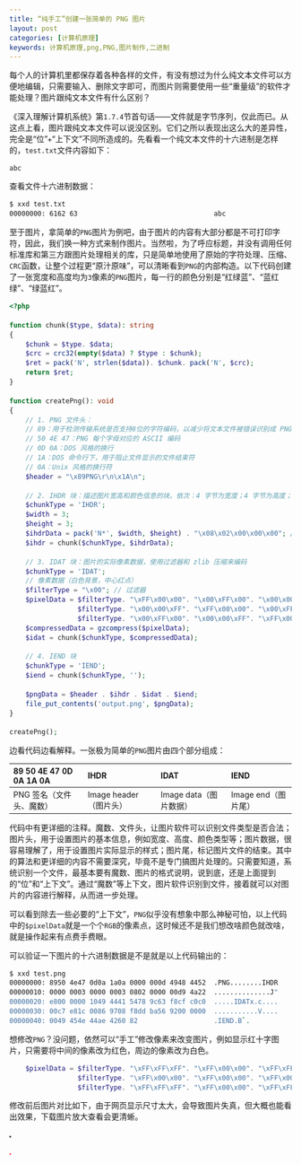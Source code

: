```yaml
---
title: “纯手工”创建一张简单的 PNG 图片
layout: post
categories: [计算机原理]
keywords: 计算机原理,png,PNG,图片制作,二进制
---
```


每个人的计算机里都保存着各种各样的文件，有没有想过为什么纯文本文件可以方便地编辑，只需要输入、删除文字即可，而图片则需要使用一些“重量级”的软件才能处理？图片跟纯文本文件有什么区别？

《深入理解计算机系统》第`1.7.4`节首句话——文件就是字节序列，仅此而已。从这点上看，图片跟纯文本文件可以说没区别。它们之所以表现出这么大的差异性，完全是“位”+“上下文”不同所造成的。先看看一个纯文本文件的十六进制是怎样的，`test.txt`文件内容如下：

```
abc
```

查看文件十六进制数据：

```bash
$ xxd test.txt
00000000: 6162 63                                  abc
```

至于图片，拿简单的`PNG`图片为例吧，由于图片的内容有大部分都是不可打印字符，因此，我们换一种方式来制作图片。当然啦，为了呼应标题，并没有调用任何标准库和第三方跟图片处理相关的库，只是简单地使用了原始的字符处理、压缩、`CRC`函数，让整个过程更“原汁原味”，可以清晰看到`PNG`的内部构造。以下代码创建了一张宽度和高度均为`3`像素的`PNG`图片，每一行的颜色分别是“红绿蓝”、“蓝红绿”、“绿蓝红”。

```php
<?php

function chunk($type, $data): string
{
    $chunk = $type. $data;
    $crc = crc32(empty($data) ? $type : $chunk);
    $ret = pack('N', strlen($data)). $chunk. pack('N', $crc);
    return $ret;
}

function createPng(): void
{
    // 1. PNG 文件头：
    // 89：用于检测传输系统是否支持8位的字符编码，以减少将文本文件被错误识别成 PNG 文件的机会
    // 50 4E 47：PNG 每个字母对应的 ASCII 编码
    // 0D 0A：DOS 风格的换行
    // 1A：DOS 命令行下，用于阻止文件显示的文件结束符
    // 0A：Unix 风格的换行符
    $header = "\x89PNG\r\n\x1A\n";

    // 2. IHDR 块：描述图片宽高和颜色信息的块。依次：4 字节为宽度；4 字节为高度；1 字节为位深度；1 字节为颜色类型；1 字节为压缩方法；1 字节为滤波方法；1 字节为交错方法；4 字节为 CRC 校验（16 进制计算得到）
    $chunkType = 'IHDR';
    $width = 3;
    $height = 3;
    $ihdrData = pack('N*', $width, $height) . "\x08\x02\x00\x00\x00"; // 3x3, 8 bits per channel, RGB
    $ihdr = chunk($chunkType, $ihdrData);

    // 3. IDAT 块：图片的实际像素数据，使用过滤器和 zlib 压缩来编码
    $chunkType = 'IDAT';
    // 像素数据（白色背景，中心红点）
    $filterType = "\x00"; // 过滤器
    $pixelData = $filterType. "\xFF\x00\x00". "\x00\xFF\x00". "\x00\x00\xFF".
                 $filterType. "\x00\x00\xFF". "\xFF\x00\x00". "\x00\xFF\x00".
                 $filterType. "\x00\xFF\x00". "\x00\x00\xFF". "\xFF\x00\x00";
    $compressedData = gzcompress($pixelData);
    $idat = chunk($chunkType, $compressedData);

    // 4. IEND 块
    $chunkType = 'IEND';
    $iend = chunk($chunkType, '');

    $pngData = $header . $ihdr . $idat . $iend;
    file_put_contents('output.png', $pngData);
}

createPng();
```

边看代码边看解释。一张极为简单的`PNG`图片由四个部分组成：

| 89 50 4E 47 0D 0A 1A 0A | IHDR | IDAT | IEND |
| :-- | :-- | :-- | :-- |
| PNG 签名（文件头、魔数） | Image header（图片头） | Image data（图片数据） | Image end（图片尾） |

代码中有更详细的注释。魔数、文件头，让图片软件可以识别文件类型是否合法；图片头，用于设置图片的基本信息，例如宽度、高度、颜色类型等；图片数据，很容易理解了，用于设置图片实际显示的样式；图片尾，标记图片文件的结束。其中的算法和更详细的内容不需要深究，毕竟不是专门搞图片处理的。只需要知道，系统识别一个文件，最基本要有魔数、图片的格式说明，说到底，还是上面提到的“位”和“上下文”。通过“魔数”等上下文，图片软件识别到文件，接着就可以对图片的内容进行解释，从而进一步处理。

可以看到除去一些必要的“上下文”，`PNG`似乎没有想象中那么神秘可怕，以上代码中的`$pixelData`就是一个个`RGB`的像素点，这时候还不是我们想改啥颜色就改啥，就是操作起来有点费手费眼。

可以验证一下图片的十六进制数据是不是就是以上代码输出的：

```bash
$ xxd test.png
00000000: 8950 4e47 0d0a 1a0a 0000 000d 4948 4452  .PNG........IHDR
00000010: 0000 0003 0000 0003 0802 0000 00d9 4a22  ..............J"
00000020: e800 0000 1049 4441 5478 9c63 f8cf c0c0  .....IDATx.c....
00000030: 00c7 e81c 0086 9708 f8dd ba56 9200 0000  ...........V....
00000040: 0049 454e 44ae 4260 82                   .IEND.B`.
```

想修改`PNG`？没问题，依然可以“手工”修改像素来改变图片，例如显示红十字图片，只需要将中间的像素改为红色，周边的像素改为白色。

```php
    $pixelData = $filterType. "\xFF\xFF\xFF". "\xFF\x00\x00". "\xFF\xFF\xFF".
                 $filterType. "\xFF\x00\x00". "\xFF\x00\x00". "\xFF\x00\x00".
                 $filterType. "\xFF\xFF\xFF". "\xFF\x00\x00". "\xFF\xFF\xFF";
```

修改前后图片对比如下，由于网页显示尺寸太大，会导致图片失真，但大概也能看出效果，下载图片放大查看会更清蜥。

![output1.png](/assets/images/2024/1031/output1.png)

![output2.png](/assets/images/2024/1031/output2.png)
